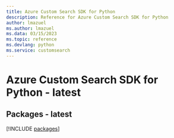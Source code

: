 ```yaml
---
title: Azure Custom Search SDK for Python
description: Reference for Azure Custom Search SDK for Python
author: lmazuel
ms.author: lmazuel
ms.data: 03/15/2023
ms.topic: reference
ms.devlang: python
ms.service: customsearch
---
```

# Azure Custom Search SDK for Python - latest
## Packages - latest
[!INCLUDE [packages](custom-search-index.md)]